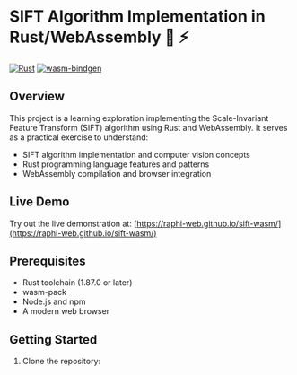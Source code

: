 # SIFT Algorithm Implementation in Rust/WebAssembly 🦀 ⚡

[![Rust](https://img.shields.io/badge/rust-1.87.0-orange.svg)](https://www.rust-lang.org)
[![wasm-bindgen](https://img.shields.io/badge/wasm--bindgen-0.2.100-blue.svg)](https://github.com/rustwasm/wasm-bindgen)

## Overview

This project is a learning exploration implementing the Scale-Invariant Feature Transform (SIFT) algorithm using Rust
and WebAssembly. It serves as a practical exercise to understand:

- SIFT algorithm implementation and computer vision concepts
- Rust programming language features and patterns
- WebAssembly compilation and browser integration

## Live Demo

Try out the live demonstration at: [https://raphi-web.github.io/sift-wasm/](https://raphi-web.github.io/sift-wasm/)

## Prerequisites

- Rust toolchain (1.87.0 or later)
- wasm-pack
- Node.js and npm
- A modern web browser

## Getting Started

1. Clone the repository:
